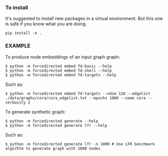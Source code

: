 ### To install
It's suggested to install new packages in a virtual environment. But this one is safe if you know what you are doing.
```
pip install -e .
```

### EXAMPLE

To produce node embeddings of an input graph graph:

```
$ python -m forcedirected embed fd-basic --help 
$ python -m forcedirected embed fd-shell --help
$ python -m forcedirected embed fd-targets --help
```

Such as:

```
$ python -m forcedirected embed fd-targets --ndim 128 --edgelist ./data/graphs/cora/cora_edgelist.txt --epochs 1000 --name cora --verbosity 2
```

To generate synthetic graph:

```
$ python -m forcedirected generate --help
$ python -m forcedirected generate lfr --help 
```

Such as:
```
$ python -m forcedirected generate lfr -n 1000 # Use LFR benchmark algorhtm to generate graph with 1000 nodes
```



